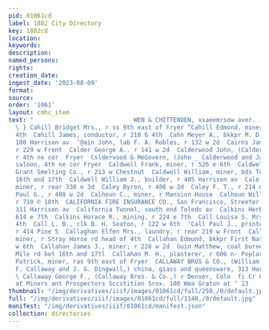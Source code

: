 ```yaml
---
pid: 01061cd
label: 1882 City Directory
key: 1882cd
location: 
keywords: 
description: 
named_persons: 
rights: 
creation_date: 
ingest_date: '2023-08-09'
format: 
source: 
order: '1061'
layout: cmhc_item
text: "                            WEN & CHITTENDEN, xxaeemrsow aver.  CAH 89. CAL
  \ } Cahill Bridget Mrs., r ss 9th east of Fryer “Cahill Edmond, miner, bds 426 e
  4th  Cahill James, conductor, r 210 6 4th  Cahn Meyer A., bkkpr M. D. Altman, r
  108 Harrison av  ’@ain John, lab F. A. Robles, r 132 w 2d  Cairns James E., miner,
  r 229 w Front  Calder George A.. r 141 w 2d  Calderwood John, (Calderwood & MeoGovern,)
  r 4th ne cor  Fryer  Csldervood & MeGovern, (John _ Calderwood and James McGovern,)
  saloon, 4th ne cor Fryer  Caldwell Frank, miner, r 526 e 6th  Caldwell James, weigher
  Grant Smelting Co., r 213 w Chestnut  Caldwell William, miner, bds Ten Mile rd bet
  16th and 17th  Caldwell William J., builder, r 405 Harrison av  Cale Harvey P.,
  miner, r rear 330 e 3d  Caley Byron, r 408 w 2d  Caley F. T., r 214 n Pine  Caley
  Paul G., r 408 w 2d  Calhoun C., miner, r Mansion House  Calhoun William C., miner,
  r 710 © 10th  CALIFORNIA FIRE INSURANCE CO., San Francisco, Streeter & Lee, agts,
  311 Harrison av  California Tunnel, south end Toledo av  Calkins Herbert, Jab, r
  614 e 7th  Calkins Horace R., mining, r 224 e 7th  Call Louisa S. Mrs., r 140 ¢
  4th  Call L. B., clk B. H. Seaton, r 122 w 6th  ‘Call Paul J., printer Democrat,
  r 414 Pine 5  Callaghan Elfen Mrs., laundry, r rear 219 w Front  Callaghan Stephen,
  miner, r Stray Horse rd head of 4th  Callahan Edmund, bkkpr First Nat. Bank, r 118
  w 6th  Callahan James J., miner; r 228 w 2d  Guin Matthew, coal burner, bds Ten
  Mile rd bet 16th and 17tl  Callahan M. H., plasterer, r 606 n- Poplar  Callahan
  Patrick, miner, ras 9th east of Fryer  CALLAWAY BROS & CO., (William F. and George
  F. Callaway and J. G. Dingwall,) china, giass and queensware, 313 Har-  rison ay
  \ Callaway George F., (Callaway Bros. & Co.,) r Denver, Colo  fi Cr Cor ete Ontfit
  at Miners ant Prospectors Sccstitien Srox. 100 Wea Graton at ‘ 13                                       "
thumbnail: "/img/derivatives/iiif/images/01061cd/full/250,/0/default.jpg"
full: "/img/derivatives/iiif/images/01061cd/full/1140,/0/default.jpg"
manifest: "/img/derivatives/iiif/01061cd/manifest.json"
collection: directories
---
```

